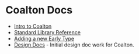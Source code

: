 # Coalton Docs

* [Intro to Coalton](./intro-to-coalton.md)
* [Standard Library Reference](./reference.md)
* [Adding a new Early Type](./adding-new-early-type.md)
* [Design Docs](./design-docs) - Initial design doc work for Coalton.

